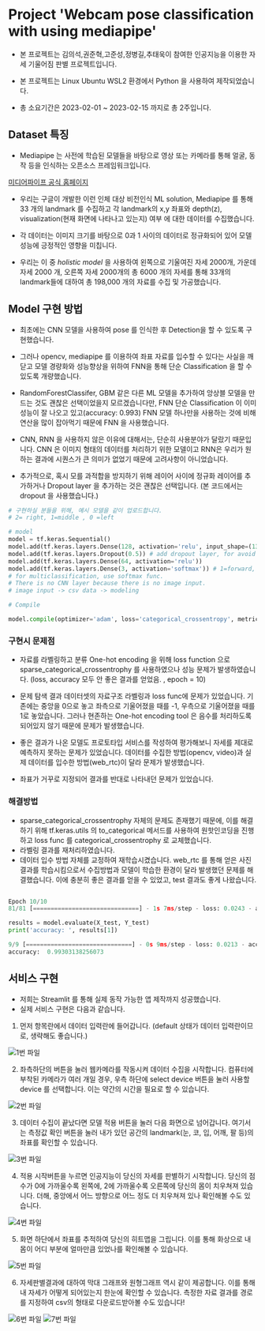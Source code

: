 # Project 'Webcam pose classification with using mediapipe'

- 본 프로젝트는 김의석,권준혁,고준성,정병길,추태욱이 참여한 인공지능을 이용한 자세 기울어짐 판별 프로젝트입니다. 

- 본 프로젝트는 Linux Ubuntu WSL2 환경에서 Python 을 사용하여 제작되었습니다. 

- 총 소요기간은 2023-02-01 ~ 2023-02-15 까지로 총 2주입니다.



## Dataset 특징
 
 - Mediapipe 는 사전에 학습된 모델들을 바탕으로 영상 또는 카메라를 통해 얼굴, 동작 등을 인식하는 오픈소스 프레임워크입니다. 

 [미디어파이프 공식 홈페이지](https://google.github.io/mediapipe/)
 
 - 우리는 구글이 개발한 이런 인체 대상 비전인식 ML solution, Mediapipe 를 통해 33 개의 landmark 를 수집하고 각 landmark의 x,y 좌표와 depth(z), visualization(현재 화면에 나타나고 있는지) 여부 에 대한 데이터를 수집했습니다. 
 
 - 각 데이터는 이미지 크기를 바탕으로 0과 1 사이의 데이터로 정규화되어 있어 모델 성능에 긍정적인 영향을 미칩니다.
 
 - 우리는 이 중 *holistic model* 을 사용하여 왼쪽으로 기울여진 자세 2000개, 가운데 자세 2000 개, 오른쪽 자세 2000개의 총 6000 개의 자세를 통해 33개의 landmark들에 대하여 총 198,000 개의 자료를 수집 및 가공했습니다.



## Model 구현 방법
 
 - 최초에는 CNN 모델을 사용하여 pose 를 인식한 후 Detection을 할 수 있도록 구현했습니다.
 
 - 그러나 opencv, mediapipe 를 이용하여 좌표 자료를 입수할 수 있다는 사실을 깨닫고 모델 경량화와 성능향상을 위하여 FNN을 통해 단순 Classification 을 할 수 있도록 개량했습니다. 

 - RandomForestClassifer, GBM 같은 다른 ML 모델을 추가하여 앙상블 모델을 만드는 것도 괜찮은 선택이었을지 모르겠습니다만, FNN 단순 Classification 이 이미 성능이 잘 나오고 있고(accuracy: 0.993) FNN 모델 하나만을 사용하는 것에 비해 연산을 많이 잡아먹기 때문에 FNN 을 사용했습니다.

 - CNN, RNN 을 사용하지 않은 이유에 대해서는, 단순히 사용분야가 달랐기 때문입니다. CNN 은 이미지 형태의 데이터를 처리하기 위한 모델이고 RNN은 우리가 원하는 결과에 시퀀스가 큰 의미가 없었기 때문에 고려사항이 아니었습니다.

 - 추가적으로, 혹시 모를 과적합을 방지하기 위해 레이어 사이에 정규화 레이어를 추가하거나 Dropout layer 을 추가하는 것은 괜찮은 선택입니다. (본 코드에서는 dropout 을 사용했습니다.)



```python
# 구현하실 분들을 위해, 예시 모델을 같이 업로드합니다.
# 2= right, 1=middle , 0 =left

# model 
model = tf.keras.Sequential()
model.add(tf.keras.layers.Dense(128, activation='relu', input_shape=(132,)))
model.add(tf.keras.layers.Dropout(0.5)) # add dropout layer, for avoid overfitting.
model.add(tf.keras.layers.Dense(64, activation='relu'))
model.add(tf.keras.layers.Dense(3, activation='softmax')) # 1=forward, 2=right, 0=left
# for multiclassification, use softmax func.
# There is no CNN layer because there is no image input. 
# image input -> csv data -> modeling 

# Compile 

model.compile(optimizer='adam', loss='categorical_crossentropy', metrics=['accuracy'])
```



### 구현시 문제점

 - 자료를 라벨링하고 분류 One-hot encoding 을 위해 loss function 으로 sparse_categorical_crossentrophy 를 사용하였으나 성능 문제가 발생하였습니다. (loss, accuracy 모두  안 좋은 결과를 얻었음. , epoch = 10)

 - 문제 탐색 결과 데이터셋의 자료구조 라벨링과 loss func에 문제가 있었습니다. 기존에는 중앙을 0으로 놓고 좌측으로 기울어졌을 때를 -1, 우측으로 기울어졌을 때를 1로 놓았습니다. 그러나 현존하는 One-hot encoding tool 은 음수를 처리하도록 되어있지 않기 때문에 문제가 발생했습니다.

 - 좋은 결과가 나온 모델도 프로토타입 서비스를 작성하여 평가해보니 자세를 제대로 예측하지 못하는 문제가 있었습니다. 데이터를 수집한 방법(opencv, video)과 실제 데이터를 입수한 방법(web_rtc)이 달라 문제가 발생했습니다.

 - 좌표가 거꾸로 지정되어 결과를 반대로 나타내던 문제가 있었습니다. 



 ### 해결방법
 
 - sparse_categorical_crossentrophy 자체의 문제도 존재했기 때문에, 이를 해결하기 위해 tf.keras.utils 의 to_categorical 메서드를 사용하여 원핫인코딩을 진행하고 loss func 를 categorical_crossentrophy 로 교체했습니다. 
 - 라벨링 결과를 재처리하였습니다.
 - 데이터 입수 방법 자체를 교정하여 재학습시켰습니다. web_rtc 를 통해 얻은 사진 결과를 학습시킴으로서 수집방법과 모델이 학습한 환경이 달라 발생했던 문제를 해결했습니다. 이에 충분히 좋은 결과를 얻을 수 있었고, test 결과도 좋게 나왔습니다. 



```python 

Epoch 10/10
81/81 [==============================] - 1s 7ms/step - loss: 0.0243 - accuracy: 0.9934

results = model.evaluate(X_test, Y_test)
print('accuracy: ', results[1])

9/9 [==============================] - 0s 9ms/step - loss: 0.0213 - accuracy: 0.9930
accuracy:  0.99303138256073
```
 


 ## 서비스 구현

- 저희는 Streamlit 를 통해 실제 동작 가능한 앱 제작까지 성공했습니다. 
- 실제 서비스 구현은 다음과 같습니다.


1. 먼저 항목란에서 데이터 입력란에 들어갑니다. (default 상태가 데이터 입력란이므로, 생략해도 좋습니다.)

![1번 파일](https://img1.daumcdn.net/thumb/R1280x0/?scode=mtistory2&fname=https%3A%2F%2Fblog.kakaocdn.net%2Fdn%2FlXAI3%2FbtrZryQflXo%2FNol5h0Q0isKOYru1NJfX41%2Fimg.png)


2. 좌측하단의 버튼을 눌러 웹카메라를 작동시켜 데이터 수집을 시작합니다. 컴퓨터에 부착된 카메라가 여러 개일 경우, 우측 하단에 select device 버튼을 눌러 사용할 device 를 선택합니다. 이는 약간의 시간을 필요로 할 수 있습니다.

![2번 파일](https://img1.daumcdn.net/thumb/R1280x0/?scode=mtistory2&fname=https%3A%2F%2Fblog.kakaocdn.net%2Fdn%2FnPgSn%2FbtrZrdFB2Bd%2FDA4dxlIhV4sWFPPHxx5zk0%2Fimg.png)


3. 데이터 수집이 끝났다면 모델 적용 버튼을 눌러 다음 화면으로 넘어갑니다. 여기서는 측정값 확인 버튼을 눌러 내가 있던 공간의 landmark(눈, 코, 입, 어깨, 팔 등)의 좌표를 확인할 수 있습니다.

![3번 파일](https://img1.daumcdn.net/thumb/R1280x0/?scode=mtistory2&fname=https%3A%2F%2Fblog.kakaocdn.net%2Fdn%2FcOTVKJ%2FbtrZrfQVWkJ%2FmplHIgzefliCGtQZYz3wCK%2Fimg.png)


4. 적용 시작버튼을 누르면 인공지능이 당신의 자세를 판별하기 시작합니다. 당신의 점수가 0에 가까울수록 왼쪽에, 2에 가까울수록 오른쪽에 당신의 몸이 치우쳐져 있습니다. 더해, 중앙에서 어느 방향으로 어느 정도 더 치우쳐져 있나 확인해볼 수도 있습니다.

![4번 파일](https://img1.daumcdn.net/thumb/R1280x0/?scode=mtistory2&fname=https%3A%2F%2Fblog.kakaocdn.net%2Fdn%2FbgjdRG%2FbtrZlYvWOeg%2FpANJ9BvCjVQLODBJ0dod51%2Fimg.png)


5. 화면 하단에서 좌표를 추적하여 당신의 히트맵을 그립니다. 이를 통해 화상으로 내 몸이 어디 부분에 얼마만큼 있었나를 확인해볼 수 있습니다.

![5번 파일](https://img1.daumcdn.net/thumb/R1280x0/?scode=mtistory2&fname=https%3A%2F%2Fblog.kakaocdn.net%2Fdn%2FbbMrgA%2FbtrZqTN9pdS%2FqfW94EaVVqqOXAWsciRP2k%2Fimg.png)


6. 자세판별결과에 대하여 막대 그래프와 원형그래프 역시 같이 제공합니다. 이를 통해 내 자세가 어떻게 되어있는지 한눈에 확인할 수 있습니다. 측정한 자료 결과를 경로를 지정하여 csv의 형태로 다운로드받아볼 수도 있습니다!

![6번 파일](https://img1.daumcdn.net/thumb/R1280x0/?scode=mtistory2&fname=https%3A%2F%2Fblog.kakaocdn.net%2Fdn%2FbnGzFm%2FbtrZryJtFtC%2FW2KLcXWtX8TtjPeSQTqvDK%2Fimg.png)
![7번 파일](https://img1.daumcdn.net/thumb/R1280x0/?scode=mtistory2&fname=https%3A%2F%2Fblog.kakaocdn.net%2Fdn%2FWrnM7%2FbtrZk9R3M0u%2F5wI6qOk4gmUkOoO15oakk0%2Fimg.png)





